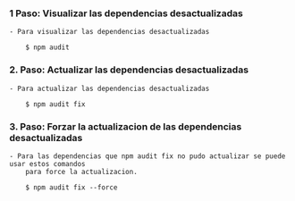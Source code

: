 

### 1 Paso: Visualizar las dependencias desactualizadas
    - Para visualizar las dependencias desactualizadas
        
        $ npm audit


### 2. Paso: Actualizar las dependencias desactualizadas

    - Para actualizar las dependencias desactualizadas
        
        $ npm audit fix


### 3. Paso: Forzar la actualizacion de las dependencias desactualizadas

    - Para las dependencias que npm audit fix no pudo actualizar se puede usar estos comandos 
        para force la actualizacion.

        $ npm audit fix --force